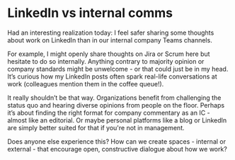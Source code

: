 # LinkedIn vs internal comms

Had an interesting realization today: I feel safer sharing some thoughts about work on LinkedIn than in our internal company Teams channels.

For example, I might openly share thoughts on Jira or Scrum here but hesitate to do so internally. Anything contrary to majority opinion or company standards might be unwelcome - or that could just be in my head. It’s curious how my LinkedIn posts often spark real-life conversations at work (colleagues mention them in the coffee queue!).

It really shouldn’t be that way. Organizations benefit from challenging the status quo and hearing diverse opinions from people on the floor. Perhaps it’s about finding the right format for company commentary as an IC - almost like an editorial. Or maybe personal platforms like a blog or LinkedIn are simply better suited for that if you're not in management.

Does anyone else experience this? How can we create spaces - internal or external - that encourage open, constructive dialogue about how we work?
